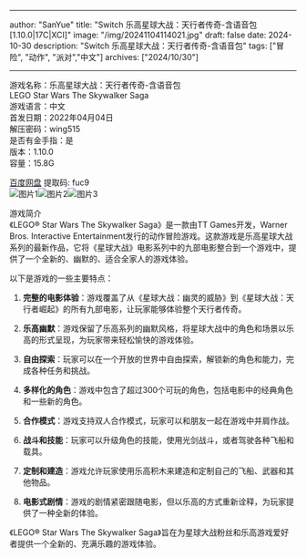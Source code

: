 
---
author: "SanYue"
title: "Switch 乐高星球大战：天行者传奇-含语音包[1.10.0|17C|XCI]"
image: "/img/20241104114021.jpg"
draft: false
date: 2024-10-30
description: "Switch 乐高星球大战：天行者传奇-含语音包"
tags: ["冒险", "动作", "派对","中文"]
archives: ["2024/10/30"]

---

游戏名称：乐高星球大战：天行者传奇-含语音包   
LEGO Star Wars The Skywalker Saga    
游戏语言：中文  
首发日期：2022年04月04日  
解压密码：wing515  
是否有金手指：是  
版本：1.10.0   
容量：15.8G

[百度网盘](https://pan.baidu.com/s/1IINzOEN0F-jYNxbQKr5vGw) 提取码: fuc9  
![图片1](/img/18cc03f7.jpg)![图片2](/img/342bd6814.jpg)![图片3](/img/ee8de378.jpg)  

游戏简介  
《LEGO® Star Wars The Skywalker Saga》是一款由TT Games开发，Warner Bros. Interactive Entertainment发行的动作冒险游戏。这款游戏是乐高星球大战系列的最新作品，它将《星球大战》电影系列中的九部电影整合到一个游戏中，提供了一个全新的、幽默的、适合全家人的游戏体验。

以下是游戏的一些主要特点：

1. **完整的电影体验**：游戏覆盖了从《星球大战：幽灵的威胁》到《星球大战：天行者崛起》的所有九部电影，让玩家能够体验整个天行者传奇。

2. **乐高幽默**：游戏保留了乐高系列的幽默风格，将星球大战中的角色和场景以乐高的形式呈现，为玩家带来轻松愉快的游戏体验。

3. **自由探索**：玩家可以在一个开放的世界中自由探索，解锁新的角色和能力，完成各种任务和挑战。

4. **多样化的角色**：游戏中包含了超过300个可玩的角色，包括电影中的经典角色和一些新的角色。

5. **合作模式**：游戏支持双人合作模式，玩家可以和朋友一起在游戏中并肩作战。

6. **战斗和技能**：玩家可以升级角色的技能，使用光剑战斗，或者驾驶各种飞船和载具。

7. **定制和建造**：游戏允许玩家使用乐高积木来建造和定制自己的飞船、武器和其他物品。

8. **电影式剧情**：游戏的剧情紧密跟随电影，但以乐高的方式重新诠释，为玩家提供了一种全新的体验。

《LEGO® Star Wars The Skywalker Saga》旨在为星球大战粉丝和乐高游戏爱好者提供一个全新的、充满乐趣的游戏体验。
